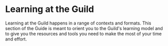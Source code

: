 # Learning at the Guild

Learning at the Guild happens in a range of contexts and formats. This section of the Guide is meant to orient you to the Guild's learning model and to give you the resources and tools you need to make the most of your time and effort.



